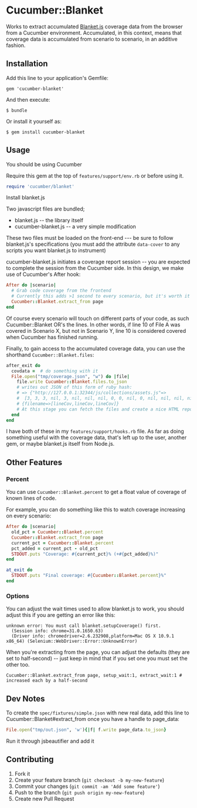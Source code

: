 # Cucumber::Blanket

Works to extract accumulated [Blanket.js](https://github.com/alex-seville/blanket) coverage data 
from the browser from a Cucumber environment. Accumulated, in this context, means that coverage data
is accumulated from scenario to scenario, in an additive fashion.

## Installation

Add this line to your application's Gemfile:

    gem 'cucumber-blanket'

And then execute:

    $ bundle

Or install it yourself as:

    $ gem install cucumber-blanket

## Usage

You should be using Cucumber

Require this gem at the top of `features/support/env.rb` or before using it.

```ruby
require 'cucumber/blanket'
```

Install blanket.js

Two javascript files are bundled;
* blanket.js -- the library itself
* cucumber-blanket.js -- a very simple modification

These two files must be loaded on the front-end --- be sure to follow
blanket.js's specifications (you must add the attribute `data-cover` to
any scripts you want blanket.js to instrument)

cucumber-blanket.js initiates a coverage report session -- you are
expected to complete the session from the Cucumber side. In this design,
we make use of Cucumber's After hook: 

```ruby
After do |scenario|
  # Grab code coverage from the frontend
  # Currently this adds >1 second to every scenario, but it's worth it
  Cucumber::Blanket.extract_from page
end
```

Of course every scenario will touch on different parts of your code, as
such Cucumber::Blanket OR's the lines. In other words, if line 10 of
File A was covered in Scenario X, but not in Scenario Y, line 10 is
considered covered when Cucumber has finished running.

Finally, to gain access to the accumulated coverage data, you can use the shorthand `Cucumber::Blanket.files`:

```ruby
after_exit do
  covdata =  # do something with it
  File.open("tmp/coverage.json", "w") do |file|
    file.write Cucumber::Blanket.files.to_json
    # writes out JSON of this form of ruby hash:
    # => {"http://127.0.0.1:32344/js/collections/assets.js"=>
    #  [3, 3, 3, nil, 3, nil, nil, nil, 0, 0, nil, 0, nil, nil, nil, nil, 0, 0]}
    # {filename=>[lineCov,lineCov,lineCov]}
    # At this stage you can fetch the files and create a nice HTML report, etc
  end
end
```

I have both of these in my `features/support/hooks.rb` file. As far as doing something useful
with the coverage data, that's left up to the user, another gem, or maybe blanket.js itself from Node.js.

## Other Features

### Percent

You can use `Cucumber::Blanket.percent` to get a float value of coverage of known lines of code.

For example, you can do something like this to watch coverage increasing on every scenario:

```ruby
After do |scenario|
  old_pct = Cucumber::Blanket.percent
  Cucumber::Blanket.extract_from page
  current_pct = Cucumber::Blanket.percent
  pct_added = current_pct - old_pct
  STDOUT.puts "Coverage: #{current_pct}% (+#{pct_added}%)"
end

at_exit do
  STDOUT.puts "Final coverage: #{Cucumber::Blanket.percent}%"
end
```

### Options

You can adjust the wait times used to allow blanket.js to work, you should adjust
this if you are getting an error like this:

```
unknown error: You must call blanket.setupCoverage() first.
  (Session info: chrome=31.0.1650.63)
  (Driver info: chromedriver=2.6.232908,platform=Mac OS X 10.9.1 x86_64) (Selenium::WebDriver::Error::UnknownError)
```

When you're extracting from the page, you can adjust the defaults (they are set to half-second) -- just keep in mind that if you set one you must set the other too.

```
Cucumber::Blanket.extract_from page, setup_wait:1, extract_wait:1 # increased each by a half-second
```

## Dev Notes

To create the `spec/fixtures/simple.json` with new real data, add this line
to Cucumber::Blanket#extract_from once you have a handle to page_data:

```ruby
File.open("tmp/out.json", 'w'){|f| f.write page_data.to_json}
```

Run it through jsbeautifier and add it


## Contributing

1. Fork it
2. Create your feature branch (`git checkout -b my-new-feature`)
3. Commit your changes (`git commit -am 'Add some feature'`)
4. Push to the branch (`git push origin my-new-feature`)
5. Create new Pull Request
